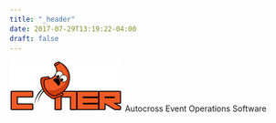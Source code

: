 ```yaml
---
title: "_header"
date: 2017-07-29T13:19:22-04:00
draft: false
---
```

![Coner logo](/images/logo_main.png "Coner")
Autocross Event Operations Software
